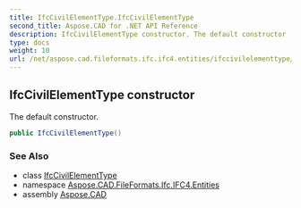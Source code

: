 ```yaml
---
title: IfcCivilElementType.IfcCivilElementType
second_title: Aspose.CAD for .NET API Reference
description: IfcCivilElementType constructor. The default constructor
type: docs
weight: 10
url: /net/aspose.cad.fileformats.ifc.ifc4.entities/ifccivilelementtype/ifccivilelementtype/
---
```

## IfcCivilElementType constructor

The default constructor.

```csharp
public IfcCivilElementType()
```

### See Also

* class [IfcCivilElementType](../)
* namespace [Aspose.CAD.FileFormats.Ifc.IFC4.Entities](../../ifccivilelementtype/)
* assembly [Aspose.CAD](../../../)


